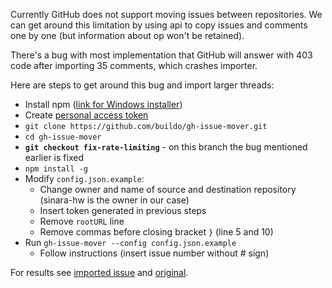 Currently GitHub does not support moving issues between repositories. We can get around this limitation by using api to copy issues and comments one by one (but information about op won't be retained).

There's a bug with most implementation that GitHub will answer with 403 code after importing 35 comments, which crashes importer.

Here are steps to get around this bug and import larger threads:

- Install npm ([link for Windows installer](https://nodejs.org/en/download/))
- Create [personal access token](https://help.github.com/articles/creating-a-personal-access-token-for-the-command-line/)
- `git clone https://github.com/buildo/gh-issue-mover.git`
- `cd gh-issue-mover`
- **`git checkout fix-rate-limiting`** - on this branch the bug mentioned earlier is fixed
- `npm install -g`
- Modify `config.json.example`:
    - Change owner and name of source and destination repository (sinara-hw is the owner in our case)
    - Insert token generated in previous steps
    - Remove `rootURL` line
    - Remove commas before closing bracket `}` (line 5 and 10)
- Run `gh-issue-mover --config config.json.example`
    - Follow instructions (insert issue number without # sign)

For results see [imported issue](https://github.com/sinara-hw/Kasli/issues/5) and [original](https://github.com/sinara-hw/sinara/issues/499).